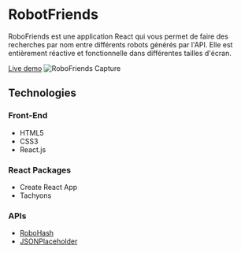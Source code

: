 # RobotFriends

RoboFriends est une application React qui vous permet de faire des recherches par nom entre différents robots générés par l'API. Elle est entièrement réactive et fonctionnelle dans différentes tailles d'écran.

[Live demo](https://maxime50.github.io/robot-friends/)
![RoboFriends Capture](https://i.imgur.com/jmKGp6c.jpg)

## Technologies

### Front-End

- HTML5
- CSS3
- React.js

### React Packages

- Create React App
- Tachyons

### APIs

- [RoboHash](https://robohash.org/)
- [JSONPlaceholder](https://jsonplaceholder.typicode.com/)
